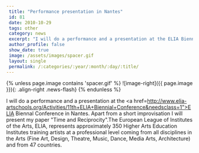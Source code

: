 ```yaml
---
 title: "Performance presentation in Nantes"
 id: 81
 date: 2010-10-29
 tags: other
 category: news
 excerpt: "I will do a performance and a presentation at the ELIA Biennal Conference in Nantes. Apart from a short improvisation I will present my paper 'Time and Reciprocity'...."
 author_profile: false
 show_date: true
 image: /assets/images/spacer.gif
 layout: single
 permalink: /:categories/:year/:month/:day/:title/
---
```

{% unless page.image contains 'spacer.gif' %}
   ![image-right]({{ page.image }}){: .align-right .news-flash}
{% endunless %}

I will do a performance and a presentation at the <a href=http://www.elia-artschools.org/Activities/11th+ELIA+Biennial+Conference&needsclass=1">ELIA Biennal Conference</a> in Nantes. Apart from a short improvisation I will present my paper "Time and Reciprocity".The European League of Institutes of the Arts, ELIA, represents approximately 350 Higher Arts Education Institutes training artists at a professional level coming from all disciplines in the Arts (Fine Art, Design, Theatre, Music, Dance, Media Arts, Architecture) and from 47 countries.

